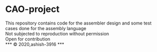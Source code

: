 # CAO-project
This repository contains code for the assembler design and some test cases done for the assembly language <br/>
Not subjected to reproduction without permission<br/>
Open for contribution<br/>
*** © 2020,ashish-3916 ***

